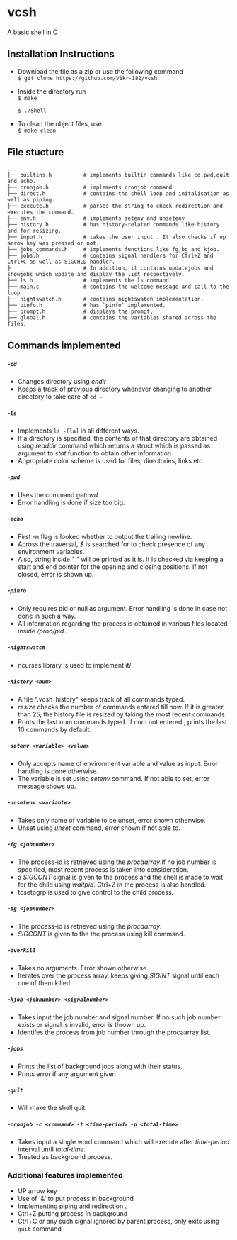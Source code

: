 # vcsh
A basic shell in C

## Installation Instructions
- Download the file as a zip or use the following command <br/>
`$ git clone https://github.com/Vikr-182/vcsh `
- Inside the directory run  <br/>
`$ make   ` 

     `$ ./Shell`
- To clean the object files, use <br/> 
`$ make clean`

## File stucture 
    .
    ├── builtins.h          # implements builtin commands like cd,pwd,quit and echo. 
    ├── cronjob.h           # implements cronjob command
    ├── direct.h            # contains the shell loop and initalisation as well as piping.
    ├── execute.h           # parses the string to check redirection and executes the command.
    ├── env.h               # implements setenv and unsetenv
    ├── history.h           # has history-related commands like history and for resizing.
    ├── input.h_            # takes the user input . It also checks if up arrow key was pressed or not.
    ├── jobs_commands.h     # implements functions like fg,bg and kjob.
    ├── jobs.h              # contains signal handlers for Ctrl+Z and Ctrl+C as well as SIGCHLD handler. 
    ├                       # In addition, it contains updatejobs and showjobs which update and display the list respectively.
    ├── ls.h                # implements the ls command.
    ├── main.c              # contains the welcome message and call to the loop
    ├── nightswatch.h       # contains nightswatch implementation.
    ├── pinfo.h             # has `pinfo` implemented.
    ├── prompt.h            # displays the prompt.
    ├── global.h            # contains the variables shared across the files.

## Commands implemented
##### -`cd`
- Changes directory using _chdir_
- Keeps a track of previous directory whenever changing to another directory to take care of `cd -`

##### -`ls`
- Implements `ls -[la]` in all different ways.
- If a directory is specified, the contents of that directory are obtained using _readdir_ command which returns a struct which is passed as argument to _stat_ function to obtain other information
- Appropriate color scheme is used for files, directories, links etc.

##### -`pwd`
- Uses the command _getcwd_ .
- Error handling is done if size too big.

##### -`echo`
- First -n flag is looked whether to output the trailing newline.
- Across the traversal, _$_ is searched for to check presence of any environment variables.
- Also, string inside _" "_ will be printed as it is. It is checked via keeping a start and end pointer for the opening and closing positions. If not closed, error is shown up.

##### -`pinfo`
- Only requires pid or null as argument. Error handling is done in case not done in such a way.
- All information regarding the process is obtained in various files located inside _/proc/pid_ .

##### -`nightswatch`
- ncurses library is used to implement it/

##### -`history <num>`
- A file ".vcsh\_history" keeps track of all commands typed. 
- _resize_ checks the number of commands entered till now. If it is greater than 25, the history file is resized by taking the most recent commands
- Prints the last num commands typed. If num not entered , prints the last 10 commands by default.

##### -`setenv <variable> <value>`
- Only accepts name of environment variable and value as input. Error handling is done otherwise.
- The variable is set using _setenv_ command. If not able to set, error message shows up.

##### -`unsetenv <variable>`
- Takes only name of variable to be unset, error shown otherwise. 
- Unset using _unset_ command, error shown if not able to.

##### -`fg <jobnumber>`
- The process\-id is retrieved using the _procaarray_.If no job number is specified, most recent process is taken into consideration.
- a _SIGCONT_ signal is given to the process and the shell is made to wait for the child using _waitpid_.  Ctrl+Z in the process is also handled.
- tcsetpgrp is used to give control to the child process.

##### -`bg <jobnumber>`
- The process\-id is retrieved using the _procaarray_.
- _SIGCONT_ is given to the the process using kill command.

##### -`overkill`
- Takes no arguments. Error shown otherwise.
- Iterates over the process array, keeps giving _SIGINT_ signal until each one of them killed.

##### -`kjob <jobnumber> <signalnumber>`
- Takes input the job number and signal number. If no such job number exists or signal is invalid, error is thrown up.
- Identifes the process from job number through the procaarray list.

##### -`jobs`
- Prints the list of background jobs along with their status.
- Prints error if any argument given

##### -`quit`
- Will make the shell quit.

##### -`cronjob -c <command> -t <time-period> -p <total-time>`
- Takes input a single word command which will execute after _time-period_ interval until _total-time_.
- Treated as background process.

### Additional features implemented
- UP arrow key
- Use of '&' to put process in background
- Implementing piping and redirection .
- Ctrl+Z putting process in background
- Ctrl+C or any such signal ignored by parent process, only exits using `quit` command
